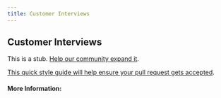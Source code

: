 ```yaml
---
title: Customer Interviews
---
```


## Customer Interviews

This is a stub. [Help our community expand it](https://github.com/freecodecamp/guides/tree/master/src/pages/articles/design/product-design/customer-interviews/index.md).

[This quick style guide will help ensure your pull request gets accepted](https://github.com/freeCodeCamp/guides/blob/master/README.md).

<!-- The article goes here, in GitHub-flavored Markdown. Feel free to add YouTube videos, images, and CodePen/JSBin embeds  -->

#### More Information:
<!-- Please add any articles you think might be helpful to read before writing the article -->



